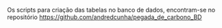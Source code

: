 Os scripts para criação das tabelas no banco de dados, encontram-se no repositório https://github.com/andredcunha/pegada_de_carbono_BD
